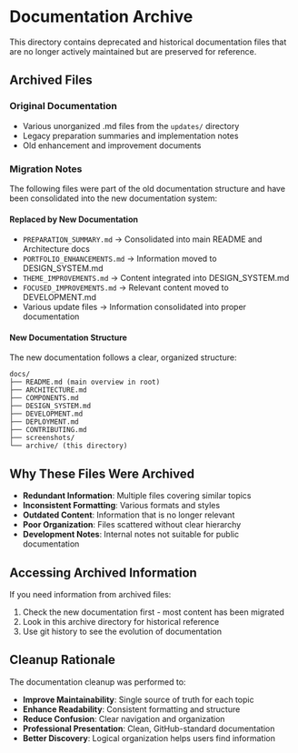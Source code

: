 # Documentation Archive

This directory contains deprecated and historical documentation files that are no longer actively maintained but are preserved for reference.

## Archived Files

### Original Documentation
- Various unorganized .md files from the `updates/` directory
- Legacy preparation summaries and implementation notes
- Old enhancement and improvement documents

### Migration Notes

The following files were part of the old documentation structure and have been consolidated into the new documentation system:

#### Replaced by New Documentation
- `PREPARATION_SUMMARY.md` → Consolidated into main README and Architecture docs
- `PORTFOLIO_ENHANCEMENTS.md` → Information moved to DESIGN_SYSTEM.md
- `THEME_IMPROVEMENTS.md` → Content integrated into DESIGN_SYSTEM.md
- `FOCUSED_IMPROVEMENTS.md` → Relevant content moved to DEVELOPMENT.md
- Various update files → Information consolidated into proper documentation

#### New Documentation Structure
The new documentation follows a clear, organized structure:

```
docs/
├── README.md (main overview in root)
├── ARCHITECTURE.md
├── COMPONENTS.md  
├── DESIGN_SYSTEM.md
├── DEVELOPMENT.md
├── DEPLOYMENT.md
├── CONTRIBUTING.md
├── screenshots/
└── archive/ (this directory)
```

## Why These Files Were Archived

- **Redundant Information**: Multiple files covering similar topics
- **Inconsistent Formatting**: Various formats and styles
- **Outdated Content**: Information that is no longer relevant
- **Poor Organization**: Files scattered without clear hierarchy
- **Development Notes**: Internal notes not suitable for public documentation

## Accessing Archived Information

If you need information from archived files:

1. Check the new documentation first - most content has been migrated
2. Look in this archive directory for historical reference
3. Use git history to see the evolution of documentation

## Cleanup Rationale

The documentation cleanup was performed to:

- **Improve Maintainability**: Single source of truth for each topic
- **Enhance Readability**: Consistent formatting and structure
- **Reduce Confusion**: Clear navigation and organization
- **Professional Presentation**: Clean, GitHub-standard documentation
- **Better Discovery**: Logical organization helps users find information
